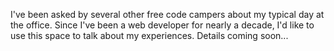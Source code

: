 I've been asked by several other free code campers about my typical day at the office. Since I've been a web developer for nearly a decade, I'd like to use this space to talk about my experiences. Details coming soon... 
